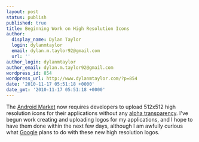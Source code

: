 ```yaml
---
layout: post
status: publish
published: true
title: Beginning Work on High Resolution Icons
author:
  display_name: Dylan Taylor
  login: dylanmtaylor
  email: dylan.m.taylor92@gmail.com
  url: ''
author_login: dylanmtaylor
author_email: dylan.m.taylor92@gmail.com
wordpress_id: 854
wordpress_url: http://www.dylanmtaylor.com/?p=854
date: '2010-11-17 05:51:18 +0000'
date_gmt: '2010-11-17 05:51:18 +0000'
---
```

<p>The <a class="zem_slink" title="Android Market" rel="homepage" href="http://www.android.com/market/">Android Market</a> now requires developers to upload 512x512 high resolution icons for their applications without any <a class="zem_slink" title="Alpha compositing" rel="wikipedia" href="http://en.wikipedia.org/wiki/Alpha_compositing">alpha transparency</a>. I've begun work creating and uploading logos for my applications, and I hope to have them done within the next few days, although I am awfully curious what <a class="zem_slink" title="Google" rel="homepage" href="http://google.com">Google</a> plans to do with these new high resolution logos.</p>

